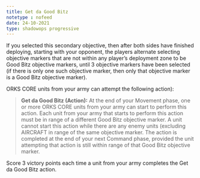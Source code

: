 ```yaml
---
title: Get da Good Bitz
notetype : nofeed
date: 24-10-2021
type: shadowops progressive
---
```


If you selected this secondary objective, then after both sides have finished deploying, starting with your opponent, the players alternate selecting objective markers that are not within any player’s deployment zone to be Good Bitz objective markers, until 3 objective markers have been selected (if there is only one such objective marker, then only that objective marker is a Good Bitz objective marker).  
  
ORKS CORE units from your army can attempt the following action):  
  
>**Get da Good Bitz (Action):** At the end of your Movement phase, one or more ORKS CORE units from your army can start to perform this action. Each unit from your army that starts to perform this action must be in range of a different Good Bitz objective marker. A unit cannot start this action while there are any enemy units (excluding AIRCRAFT in range of the same objective marker. The action is completed at the end of your next Command phase, provided the unit attempting that action is still within range of that Good Bitz objective marker.  
  
Score 3 victory points each time a unit from your army completes the Get da Good Bitz action.